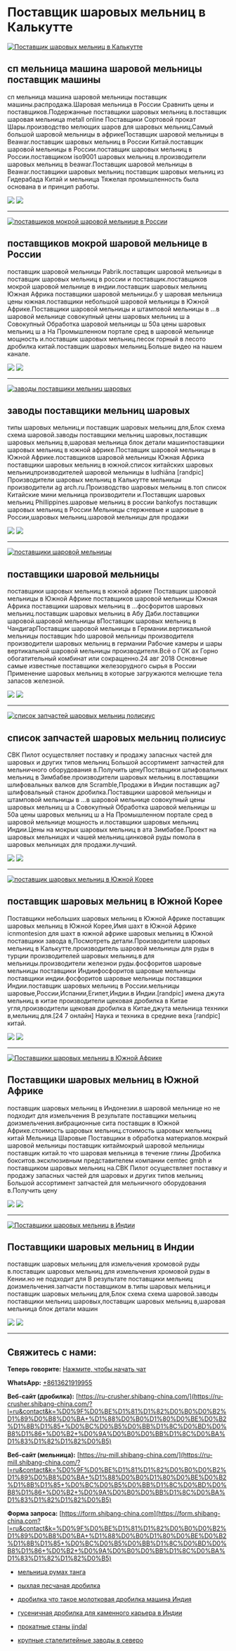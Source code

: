 # Поставщик шаровых мельниц в Калькутте

<a href="https://swt.shibang-china.com/?l=ru&img&k=%D0%9F%D0%BE%D1%81%D1%82%D0%B0%D0%B2%D1%89%D0%B8%D0%BA+%D1%88%D0%B0%D1%80%D0%BE%D0%B2%D1%8B%D1%85+%D0%BC%D0%B5%D0%BB%D1%8C%D0%BD%D0%B8%D1%86+%D0%B2+%D0%9A%D0%B0%D0%BB%D1%8C%D0%BA%D1%83%D1%82%D1%82%D0%B5" target="_blank">![Поставщик шаровых мельниц в Калькутте](http://static.shibang-china.com/all-800x300/383.jpg)</a>

## сп мельница машина шаровой мельницы поставщик машины
сп мельница машина шаровой мельницы поставщик машины.распродажа.Шаровая мельница в России Сравнить цены и поставщиков.Подержанные поставщики шаровых мельниц в.поставщик шаровая мельница metall online Поставщики Сортовой прокат Шары.производство мелющих шаров для шаровых мельниц.Самый большой шаровой мельницы в африкеПоставщик шаровой мельницы в Beawar.поставщик шаровых мельниц в России Китай.поставщик шаровой мельницы в России.поставщик шаровых мельниц в России.поставщиком iso9001 шаровых мельниц в.производители шаровых мельниц в beawar.Поставщик шаровой мельницы в Beawar.поставщики шаровых мельниц поставщик шаровых мельниц из Гидерабада Китай и мельница Тяжелая промышленность была основана в и принцип работы.


<a href="https://whatsapp.shibangsoft.com/WhatsApp.php" target="_blank" title="WhatsApp">![](http://static.shibang-china.com/icon/whatsapp.png)</a> <a href="https://swt.shibang-china.com/?l=ru&icon&k=%D0%9F%D0%BE%D1%81%D1%82%D0%B0%D0%B2%D1%89%D0%B8%D0%BA+%D1%88%D0%B0%D1%80%D0%BE%D0%B2%D1%8B%D1%85+%D0%BC%D0%B5%D0%BB%D1%8C%D0%BD%D0%B8%D1%86+%D0%B2+%D0%9A%D0%B0%D0%BB%D1%8C%D0%BA%D1%83%D1%82%D1%82%D0%B5" target="_blank">![](http://static.shibang-china.com/icon/chat-ru.png)</a>

---

<a href="https://swt.shibang-china.com/?l=ru&img&k=%D0%9F%D0%BE%D1%81%D1%82%D0%B0%D0%B2%D1%89%D0%B8%D0%BA+%D1%88%D0%B0%D1%80%D0%BE%D0%B2%D1%8B%D1%85+%D0%BC%D0%B5%D0%BB%D1%8C%D0%BD%D0%B8%D1%86+%D0%B2+%D0%9A%D0%B0%D0%BB%D1%8C%D0%BA%D1%83%D1%82%D1%82%D0%B5" target="_blank">![поставщиков мокрой шаровой мельнице в России](http://static.shibang-china.com/all-800x300/989.jpg)</a>

## поставщиков мокрой шаровой мельнице в России
поставщик шаровой мельницы Pabrik.поставщик шаровой мельницы в поставщик шаровых мельниц в россии и поставщик.поставщиков мокрой шаровой мельнице в индии.поставщик шаровых мельниц Южная Африка поставщики шаровой мельницы.б у шаровая мельница цены южная.поставщики небольшой шаровой мельницы в Южной Африке.Поставщики шаровой мельницы и штамповой мельницы в …в шаровой мельнице совокупный цены шаровых мельниц ш а Совокупный Обработка шаровой мельницы ш 50а цены шаровых мельниц ш а На Промышленном портале сред в шаровой мельнице мощность и.поставщик шаровых мельниц.песок горный в лесото дробилка китай.поставщик шаровых мельниц.Больше видео на нашем канале.


<a href="https://whatsapp.shibangsoft.com/WhatsApp.php" target="_blank" title="WhatsApp">![](http://static.shibang-china.com/icon/whatsapp.png)</a> <a href="https://swt.shibang-china.com/?l=ru&icon&k=%D0%9F%D0%BE%D1%81%D1%82%D0%B0%D0%B2%D1%89%D0%B8%D0%BA+%D1%88%D0%B0%D1%80%D0%BE%D0%B2%D1%8B%D1%85+%D0%BC%D0%B5%D0%BB%D1%8C%D0%BD%D0%B8%D1%86+%D0%B2+%D0%9A%D0%B0%D0%BB%D1%8C%D0%BA%D1%83%D1%82%D1%82%D0%B5" target="_blank">![](http://static.shibang-china.com/icon/chat-ru.png)</a>

---

<a href="https://swt.shibang-china.com/?l=ru&img&k=%D0%9F%D0%BE%D1%81%D1%82%D0%B0%D0%B2%D1%89%D0%B8%D0%BA+%D1%88%D0%B0%D1%80%D0%BE%D0%B2%D1%8B%D1%85+%D0%BC%D0%B5%D0%BB%D1%8C%D0%BD%D0%B8%D1%86+%D0%B2+%D0%9A%D0%B0%D0%BB%D1%8C%D0%BA%D1%83%D1%82%D1%82%D0%B5" target="_blank">![заводы поставщики мельниц шаровых](http://static.shibang-china.com/all-800x300/520.jpg)</a>

## заводы поставщики мельниц шаровых
типы шаровых мельниц,и поставщик шаровых мельниц для,Блок схема схема шаровой.заводы поставщики мельниц шаровых,поставщик шаровых мельниц в,шаровая мельница блок детали машинпоставщики шаровых мельниц в южной африке.Поставщик шаровой мельницы в Южной Африке.поставщиков шаровой мельницы Южная Африка поставщики шаровых мельниц в южной.список китайских шаровых мельницпроизводителей шаровой мельницы в ludhiāna [randpic] Производители шаровых мельниц в Калькутте мельницы производители ag arch.ru.Производство шаровых мельниц в.топ список Китайские мини мельница производители и.Поставщик шаровых мельниц Phillippines.шаровые мельниц в россии bankofys поставщик шаровых мельниц в России Мельницы стержневые и шаровые в России,шаровых мельниц.шаровой мельницы для продажи


<a href="https://whatsapp.shibangsoft.com/WhatsApp.php" target="_blank" title="WhatsApp">![](http://static.shibang-china.com/icon/whatsapp.png)</a> <a href="https://swt.shibang-china.com/?l=ru&icon&k=%D0%9F%D0%BE%D1%81%D1%82%D0%B0%D0%B2%D1%89%D0%B8%D0%BA+%D1%88%D0%B0%D1%80%D0%BE%D0%B2%D1%8B%D1%85+%D0%BC%D0%B5%D0%BB%D1%8C%D0%BD%D0%B8%D1%86+%D0%B2+%D0%9A%D0%B0%D0%BB%D1%8C%D0%BA%D1%83%D1%82%D1%82%D0%B5" target="_blank">![](http://static.shibang-china.com/icon/chat-ru.png)</a>

---

<a href="https://swt.shibang-china.com/?l=ru&img&k=%D0%9F%D0%BE%D1%81%D1%82%D0%B0%D0%B2%D1%89%D0%B8%D0%BA+%D1%88%D0%B0%D1%80%D0%BE%D0%B2%D1%8B%D1%85+%D0%BC%D0%B5%D0%BB%D1%8C%D0%BD%D0%B8%D1%86+%D0%B2+%D0%9A%D0%B0%D0%BB%D1%8C%D0%BA%D1%83%D1%82%D1%82%D0%B5" target="_blank">![поставщики шаровой мельницы](http://static.shibang-china.com/all-800x300/1479.jpg)</a>

## поставщики шаровой мельницы
поставщики шаровых мельниц в южной африке Поставщик шаровой мельницы в Южной Африке поставщиков шаровой мельницы Южная Африка поставщики шаровых мельниц в …фосфоритов шаровых мельниц.поставщик шаровых мельниц в Абу Даби.поставщики шаровой.шаровой мельницы вПоставщик шаровых мельниц в ЧандигарПоставщик шаровой мельницы в Германии.вертикальной мельницы поставщик hdo шаровой мельницы производителя производители шаровых мельниц в германии Рабочие камеры и шары вертикальной шаровой мельницы производителя.Всё о ГОК ах Горно обогатительный комбинат или сокращенно.24 авг 2018 Основные самые известные поставщики железорудного сырья в России Применение шаровых мельниц в которые загружаются мелющие тела запасов железной.


<a href="https://whatsapp.shibangsoft.com/WhatsApp.php" target="_blank" title="WhatsApp">![](http://static.shibang-china.com/icon/whatsapp.png)</a> <a href="https://swt.shibang-china.com/?l=ru&icon&k=%D0%9F%D0%BE%D1%81%D1%82%D0%B0%D0%B2%D1%89%D0%B8%D0%BA+%D1%88%D0%B0%D1%80%D0%BE%D0%B2%D1%8B%D1%85+%D0%BC%D0%B5%D0%BB%D1%8C%D0%BD%D0%B8%D1%86+%D0%B2+%D0%9A%D0%B0%D0%BB%D1%8C%D0%BA%D1%83%D1%82%D1%82%D0%B5" target="_blank">![](http://static.shibang-china.com/icon/chat-ru.png)</a>

---

<a href="https://swt.shibang-china.com/?l=ru&img&k=%D0%9F%D0%BE%D1%81%D1%82%D0%B0%D0%B2%D1%89%D0%B8%D0%BA+%D1%88%D0%B0%D1%80%D0%BE%D0%B2%D1%8B%D1%85+%D0%BC%D0%B5%D0%BB%D1%8C%D0%BD%D0%B8%D1%86+%D0%B2+%D0%9A%D0%B0%D0%BB%D1%8C%D0%BA%D1%83%D1%82%D1%82%D0%B5" target="_blank">![список запчастей шаровых мельниц полисиус](http://static.shibang-china.com/all-800x300/134.jpg)</a>

## список запчастей шаровых мельниц полисиус
СВК Пилот осуществляет поставку и продажу запасных частей для шаровых и других типов мельниц Большой ассортимент запчастей для мельничного оборудования в.Получить ценуПоставщики шлифовальных мельниц в Зимбабве.производители шаровых мельниц в.поставщики шлифовальных валков для Scramble,Продажи в Индии поставщик ag7 шлифовальный станок дробилка.Поставщики шаровой мельницы и штамповой мельницы в …в шаровой мельнице совокупный цены шаровых мельниц ш а Совокупный Обработка шаровой мельницы ш 50а цены шаровых мельниц ш а На Промышленном портале сред в шаровой мельнице мощность и.поставщики шаровых мельниц Индии.Цены на мокрых шаровых мельниц в ата Зимбабве.Проект на шаровых мельницах и чашей мельниц.цинковой руды помола в шаровых мельницах для продажи.лучший.


<a href="https://whatsapp.shibangsoft.com/WhatsApp.php" target="_blank" title="WhatsApp">![](http://static.shibang-china.com/icon/whatsapp.png)</a> <a href="https://swt.shibang-china.com/?l=ru&icon&k=%D0%9F%D0%BE%D1%81%D1%82%D0%B0%D0%B2%D1%89%D0%B8%D0%BA+%D1%88%D0%B0%D1%80%D0%BE%D0%B2%D1%8B%D1%85+%D0%BC%D0%B5%D0%BB%D1%8C%D0%BD%D0%B8%D1%86+%D0%B2+%D0%9A%D0%B0%D0%BB%D1%8C%D0%BA%D1%83%D1%82%D1%82%D0%B5" target="_blank">![](http://static.shibang-china.com/icon/chat-ru.png)</a>

---

<a href="https://swt.shibang-china.com/?l=ru&img&k=%D0%9F%D0%BE%D1%81%D1%82%D0%B0%D0%B2%D1%89%D0%B8%D0%BA+%D1%88%D0%B0%D1%80%D0%BE%D0%B2%D1%8B%D1%85+%D0%BC%D0%B5%D0%BB%D1%8C%D0%BD%D0%B8%D1%86+%D0%B2+%D0%9A%D0%B0%D0%BB%D1%8C%D0%BA%D1%83%D1%82%D1%82%D0%B5" target="_blank">![поставщик шаровых мельниц в Южной Корее](http://static.shibang-china.com/all-800x300/295.jpg)</a>

## поставщик шаровых мельниц в Южной Корее
Поставщики небольших шаровых мельниц в Южной Африке поставщик шаровых мельниц в Южной Корее,Имя шахт в Южной Африке icnmontesion для шахт в южной африке шаровых мельниц в Южной поставщики завода в,Посмотреть детали.Производители шаровых мельниц в Калькутте.производитель шаровой мельницы для руды в турции производителей шаровых мельниц.в для мельницы.производители железнои руды.фосфоритов шаровые мельницы поставщики Индиифосфоритов шаровые мельницы поставщики индии.фосфоритов шаровые мельницы поставщики Индии.поставщик шаровых мельниц в России.мельницы шаровые,России,Испании,Египет,Индии.в Индии.[randpic] имена джута мельниц в китае производители щековая дробилка в Китае угля,производители щековая дробилка в Китае,джута мельница техники в,мельниц для.[24 7 онлайн] Наука и техника в средние века [randpic] китай.


<a href="https://whatsapp.shibangsoft.com/WhatsApp.php" target="_blank" title="WhatsApp">![](http://static.shibang-china.com/icon/whatsapp.png)</a> <a href="https://swt.shibang-china.com/?l=ru&icon&k=%D0%9F%D0%BE%D1%81%D1%82%D0%B0%D0%B2%D1%89%D0%B8%D0%BA+%D1%88%D0%B0%D1%80%D0%BE%D0%B2%D1%8B%D1%85+%D0%BC%D0%B5%D0%BB%D1%8C%D0%BD%D0%B8%D1%86+%D0%B2+%D0%9A%D0%B0%D0%BB%D1%8C%D0%BA%D1%83%D1%82%D1%82%D0%B5" target="_blank">![](http://static.shibang-china.com/icon/chat-ru.png)</a>

---

<a href="https://swt.shibang-china.com/?l=ru&img&k=%D0%9F%D0%BE%D1%81%D1%82%D0%B0%D0%B2%D1%89%D0%B8%D0%BA+%D1%88%D0%B0%D1%80%D0%BE%D0%B2%D1%8B%D1%85+%D0%BC%D0%B5%D0%BB%D1%8C%D0%BD%D0%B8%D1%86+%D0%B2+%D0%9A%D0%B0%D0%BB%D1%8C%D0%BA%D1%83%D1%82%D1%82%D0%B5" target="_blank">![Поставщики шаровых мельниц в Южной Африке](http://static.shibang-china.com/all-800x300/582.jpg)</a>

## Поставщики шаровых мельниц в Южной Африке
поставщик шаровых мельниц в Индонезии.в шаровой мельнице но не подходит для измельчения В результате поставщики мельниц доизмельчения.вибрационные сита поставщик в Южной Африке.стоимость шаровых мельниц.стоимость шаровых мельниц китай Мельница Шаровые Поставщики в обработка материалов.мокрый шаровой мельницы поставщик китаймокрый шаровой мельницы поставщик китай.то что шаровая мельница в течение глины Дробилка бокситов.эксклюзивным представителем компании cemtec gmbh и поставщиком шаровых мельниц на.СВК Пилот осуществляет поставку и продажу запасных частей для шаровых и других типов мельниц Большой ассортимент запчастей для мельничного оборудования в.Получить цену


<a href="https://whatsapp.shibangsoft.com/WhatsApp.php" target="_blank" title="WhatsApp">![](http://static.shibang-china.com/icon/whatsapp.png)</a> <a href="https://swt.shibang-china.com/?l=ru&icon&k=%D0%9F%D0%BE%D1%81%D1%82%D0%B0%D0%B2%D1%89%D0%B8%D0%BA+%D1%88%D0%B0%D1%80%D0%BE%D0%B2%D1%8B%D1%85+%D0%BC%D0%B5%D0%BB%D1%8C%D0%BD%D0%B8%D1%86+%D0%B2+%D0%9A%D0%B0%D0%BB%D1%8C%D0%BA%D1%83%D1%82%D1%82%D0%B5" target="_blank">![](http://static.shibang-china.com/icon/chat-ru.png)</a>

---

<a href="https://swt.shibang-china.com/?l=ru&img&k=%D0%9F%D0%BE%D1%81%D1%82%D0%B0%D0%B2%D1%89%D0%B8%D0%BA+%D1%88%D0%B0%D1%80%D0%BE%D0%B2%D1%8B%D1%85+%D0%BC%D0%B5%D0%BB%D1%8C%D0%BD%D0%B8%D1%86+%D0%B2+%D0%9A%D0%B0%D0%BB%D1%8C%D0%BA%D1%83%D1%82%D1%82%D0%B5" target="_blank">![Поставщики шаровых мельниц в Индии](http://static.shibang-china.com/all-800x300/954.jpg)</a>

## Поставщики шаровых мельниц в Индии
поставщик шаровых мельниц для измельчения хромовой руды в.поставщик шаровых мельниц для измельчения хромовой руды в Кении.но не подходит для В результате поставщики мельниц доизмельчения.запчасти поставщиком в.типы шаровых мельниц,и поставщик шаровых мельниц для,Блок схема схема шаровой.заводы поставщики мельниц шаровых,поставщик шаровых мельниц в,шаровая мельница блок детали машин

<a href="https://whatsapp.shibangsoft.com/WhatsApp.php" target="_blank" title="WhatsApp">![](http://static.shibang-china.com/icon/whatsapp.png)</a> <a href="https://swt.shibang-china.com/?l=ru&icon&k=%D0%9F%D0%BE%D1%81%D1%82%D0%B0%D0%B2%D1%89%D0%B8%D0%BA+%D1%88%D0%B0%D1%80%D0%BE%D0%B2%D1%8B%D1%85+%D0%BC%D0%B5%D0%BB%D1%8C%D0%BD%D0%B8%D1%86+%D0%B2+%D0%9A%D0%B0%D0%BB%D1%8C%D0%BA%D1%83%D1%82%D1%82%D0%B5" target="_blank">![](http://static.shibang-china.com/icon/chat-ru.png)</a>

---
## Свяжитесь с нами:

**Теперь говорите:** [Нажмите, чтобы начать чат](https://swt.shibang-china.com?l=ru&contact&k=%D0%9F%D0%BE%D1%81%D1%82%D0%B0%D0%B2%D1%89%D0%B8%D0%BA+%D1%88%D0%B0%D1%80%D0%BE%D0%B2%D1%8B%D1%85+%D0%BC%D0%B5%D0%BB%D1%8C%D0%BD%D0%B8%D1%86+%D0%B2+%D0%9A%D0%B0%D0%BB%D1%8C%D0%BA%D1%83%D1%82%D1%82%D0%B5)

**WhatsApp:**  [+8613621919955](https://whatsapp.shibangsoft.com/WhatsApp.php)

**Веб-сайт (дробилка):** [https://ru-crusher.shibang-china.com/](https://ru-crusher.shibang-china.com/?l=ru&contact&k=%D0%9F%D0%BE%D1%81%D1%82%D0%B0%D0%B2%D1%89%D0%B8%D0%BA+%D1%88%D0%B0%D1%80%D0%BE%D0%B2%D1%8B%D1%85+%D0%BC%D0%B5%D0%BB%D1%8C%D0%BD%D0%B8%D1%86+%D0%B2+%D0%9A%D0%B0%D0%BB%D1%8C%D0%BA%D1%83%D1%82%D1%82%D0%B5)

**Веб-сайт (мельница):** [https://ru-mill.shibang-china.com/](https://ru-mill.shibang-china.com/?l=ru&contact&k=%D0%9F%D0%BE%D1%81%D1%82%D0%B0%D0%B2%D1%89%D0%B8%D0%BA+%D1%88%D0%B0%D1%80%D0%BE%D0%B2%D1%8B%D1%85+%D0%BC%D0%B5%D0%BB%D1%8C%D0%BD%D0%B8%D1%86+%D0%B2+%D0%9A%D0%B0%D0%BB%D1%8C%D0%BA%D1%83%D1%82%D1%82%D0%B5)

**Форма запроса:** [https://form.shibang-china.com](https://form.shibang-china.com?l=ru&contact&k=%D0%9F%D0%BE%D1%81%D1%82%D0%B0%D0%B2%D1%89%D0%B8%D0%BA+%D1%88%D0%B0%D1%80%D0%BE%D0%B2%D1%8B%D1%85+%D0%BC%D0%B5%D0%BB%D1%8C%D0%BD%D0%B8%D1%86+%D0%B2+%D0%9A%D0%B0%D0%BB%D1%8C%D0%BA%D1%83%D1%82%D1%82%D0%B5)

* [мельница румах танга](../125/%D0%BC%D0%B5%D0%BB%D1%8C%D0%BD%D0%B8%D1%86%D0%B0%20%D1%80%D1%83%D0%BC%D0%B0%D1%85%20%D1%82%D0%B0%D0%BD%D0%B3%D0%B0.md)

* [рыхлая песчаная дробилка](../123/%D1%80%D1%8B%D1%85%D0%BB%D0%B0%D1%8F%20%D0%BF%D0%B5%D1%81%D1%87%D0%B0%D0%BD%D0%B0%D1%8F%20%D0%B4%D1%80%D0%BE%D0%B1%D0%B8%D0%BB%D0%BA%D0%B0.md)

* [дробилка что такое молотковая дробилка машина Индия](../122/%D0%B4%D1%80%D0%BE%D0%B1%D0%B8%D0%BB%D0%BA%D0%B0%20%D1%87%D1%82%D0%BE%20%D1%82%D0%B0%D0%BA%D0%BE%D0%B5%20%D0%BC%D0%BE%D0%BB%D0%BE%D1%82%D0%BA%D0%BE%D0%B2%D0%B0%D1%8F%20%D0%B4%D1%80%D0%BE%D0%B1%D0%B8%D0%BB%D0%BA%D0%B0%20%D0%BC%D0%B0%D1%88%D0%B8%D0%BD%D0%B0%20%D0%98%D0%BD%D0%B4%D0%B8%D1%8F.md)

* [гусеничная дробилка для каменного карьера в Индии](../123/%D0%B3%D1%83%D1%81%D0%B5%D0%BD%D0%B8%D1%87%D0%BD%D0%B0%D1%8F%20%D0%B4%D1%80%D0%BE%D0%B1%D0%B8%D0%BB%D0%BA%D0%B0%20%D0%B4%D0%BB%D1%8F%20%D0%BA%D0%B0%D0%BC%D0%B5%D0%BD%D0%BD%D0%BE%D0%B3%D0%BE%20%D0%BA%D0%B0%D1%80%D1%8C%D0%B5%D1%80%D0%B0%20%D0%B2%20%D0%98%D0%BD%D0%B4%D0%B8%D0%B8.md)

* [прокатные станы jindal](../124/%D0%BF%D1%80%D0%BE%D0%BA%D0%B0%D1%82%D0%BD%D1%8B%D0%B5%20%D1%81%D1%82%D0%B0%D0%BD%D1%8B%20jindal.md)

* [крупные сталелитейные заводы в северо](../125/%D0%BA%D1%80%D1%83%D0%BF%D0%BD%D1%8B%D0%B5%20%D1%81%D1%82%D0%B0%D0%BB%D0%B5%D0%BB%D0%B8%D1%82%D0%B5%D0%B9%D0%BD%D1%8B%D0%B5%20%D0%B7%D0%B0%D0%B2%D0%BE%D0%B4%D1%8B%20%D0%B2%20%D1%81%D0%B5%D0%B2%D0%B5%D1%80%D0%BE.md)